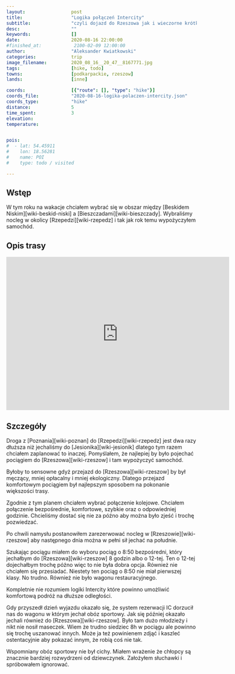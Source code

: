 ```yaml
---
layout:                 post
title:                  "Logika połączeń Intercity"
subtitle:               "czyli dojazd do Rzeszowa jak i wieczorne krótkie zwiedzanie"
desc:                   ""
keywords:               []
date:                   2020-08-16 22:00:00
#finished_at:            2100-02-09 12:00:00
author:                 "Aleksander Kwiatkowski"
categories:             trip
image_filename:         2020_08_16__20_47__8167771.jpg
tags:                   [hike, todo]
towns:                  [podkarpackie, rzeszow]
lands:                  [inne]

coords:                 [{"route": [], "type": "hike"}]
coords_file:            "2020-08-16-logika-polaczen-intercity.json"
coords_type:            "hike"
distance:               5
time_spent:             3
elevation:              
temperature:            


pois:
#  - lat: 54.45911
#    lon: 18.56281
#    name: POI
#    type: todo / visited

---
```



## Wstęp

W tym roku na wakacje chciałem wybrać się w obszar między [Beskidem Niskim][wiki-beskid-niski]
a [Bieszczadami][wiki-bieszczady]. Wybraliśmy nocleg w okolicy [Rzepedzi][wiki-rzepedz]
i tak jak rok temu wypożyczyłem samochód.

## Opis trasy

<iframe height='405' width='590' frameborder='0' allowtransparency='true' scrolling='no' src='https://www.strava.com/activities/3966845425/embed/0a18dde1604c7a505b3a33bff8733e59ea5d2883'></iframe>

## Szczegóły

Droga z [Poznania][wiki-poznan] do [Rzepedzi][wiki-rzepedz] jest dwa razy dłuższa
niż jechaliśmy do [Jesionika][wiki-jesionik] dlatego tym razem chciałem
zaplanować to inaczej. Pomyślałem, że najlepiej by było pojechać pociągiem
do [Rzeszowa][wiki-rzeszow] i tam wypożyczyć samochód.

Byłoby to sensowne gdyż przejazd do [Rzeszowa][wiki-rzeszow] by był męczący,
mniej opłacalny i mniej ekologiczny. Dlatego przejazd komfortowym pociągiem
był najlepszym sposobem na pokonanie większości trasy.

Zgodnie z tym planem chciałem wybrać połączenie kolejowe. Chciałem połączenie
bezpośrednie, komfortowe, szybkie oraz o odpowiedniej godzinie.
Chcieliśmy dostać się nie za późno aby można było zjeść i trochę pozwiedzać.

Po chwili namysłu postanowiłem zarezerwować nocleg w [Rzeszowie][wiki-rzeszow]
aby następnego dnia można w pełni sił jechać na południe.

Szukając pociągu miałem do wyboru pociąg o 8:50 bezpośredni, który jechałbym do
[Rzeszowa][wiki-rzeszow] 8 godzin albo o 12-tej. Ten o 12-tej dojechałbym
trochę późno więc to nie była dobra opcja. Również nie chciałem się przesiadać.
Niestety ten pociąg o 8:50 nie miał pierwszej klasy. No trudno. Również nie
było wagonu restauracyjnego.

Kompletnie nie rozumiem logiki Intercity które powinno umożliwić komfortową podróż
na dłuższe odległości.

Gdy przyszedł dzień wyjazdu okazało się, że system rezerwacji IC dorzucił nas do
wagonu w którym jechał obóz sportowy. Jak się później okazało jechali
również do [Rzeszowa][wiki-rzeszow]. Było tam dużo młodzieży i nikt nie nosił
maseczek. Wiem że trudno siedziec 8h w pociągu ale powinno się trochę uszanować
innych. Może ja też powinienem zdjąć i kaszleć ostentacyjnie aby pokazać innym,
że robią coś nie tak.

Wspomniany obóz sportowy nie był cichy. Miałem wrażenie że chłopcy są znacznie
bardziej rozwydrzeni od dziewczynek. Założyłem słuchawki i spróbowałem ignorować.
